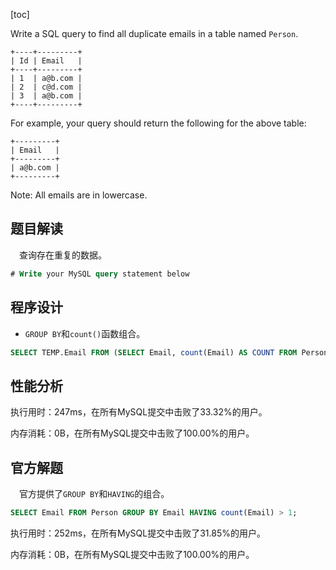 [toc]

Write a SQL query to find all duplicate emails in a table named `Person`.

```
+----+---------+
| Id | Email   |
+----+---------+
| 1  | a@b.com |
| 2  | c@d.com |
| 3  | a@b.com |
+----+---------+
```

For example, your query should return the following for the above table:

```
+---------+
| Email   |
+---------+
| a@b.com |
+---------+
```

Note: All emails are in lowercase.



## 题目解读

&emsp;查询存在重复的数据。

```sql
# Write your MySQL query statement below
```

## 程序设计

* `GROUP BY`和`count()`函数组合。

```sql
SELECT TEMP.Email FROM (SELECT Email, count(Email) AS COUNT FROM Person GROUP BY Email) TEMP WHERE TEMP.COUNT > 1;
```

## 性能分析

执行用时：247ms，在所有MySQL提交中击败了33.32%的用户。

内存消耗：0B，在所有MySQL提交中击败了100.00%的用户。

## 官方解题

&emsp;官方提供了`GROUP BY`和`HAVING`的组合。

```sql
SELECT Email FROM Person GROUP BY Email HAVING count(Email) > 1;
```

执行用时：252ms，在所有MySQL提交中击败了31.85%的用户。

内存消耗：0B，在所有MySQL提交中击败了100.00%的用户。